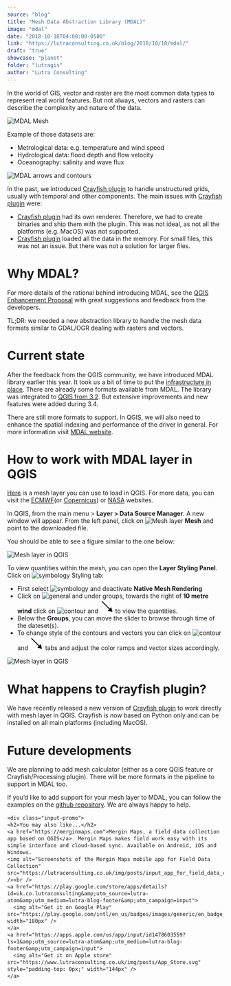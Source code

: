 ```yaml
---
source: "blog"
title: "Mesh Data Abstraction Library (MDAL)"
image: "mdal"
date: "2018-10-18T04:00:00-0500"
link: "https://lutraconsulting.co.uk/blog/2018/10/18/mdal/"
draft: "true"
showcase: "planet"
folder: "lutragis"
author: "Lutra Consulting"
---
```


<p>In the world of GIS, vector and raster are the most common data types to represent real world features. But not always, vectors and rasters can describe the complexity and nature of the data.</p>

<!-- more -->

<p><img alt="MDAL Mesh" src="https://www.lutraconsulting.co.uk/img/posts/mdal_mesh.png" /></p>

<p>Example of those datasets are:</p>
<ul>
  <li>Metrological data: e.g. temperature and wind speed</li>
  <li>Hydrological data: flood depth and flow velocity</li>
  <li>Oceanography: salinity and wave flux</li>
</ul>

<p><img alt="MDAL arrows and contours" src="https://www.lutraconsulting.co.uk/img/posts/mdal_arrows_contours.png" /></p>

<p>In the past, we introduced <a href="https://www.lutraconsulting.co.uk/projects/crayfish">Crayfish plugin</a> to handle unstructured grids, usually with temporal and other components. The main issues with <a href="https://www.lutraconsulting.co.uk/projects/crayfish">Crayfish plugin</a> were:</p>
<ul>
  <li><a href="https://www.lutraconsulting.co.uk/projects/crayfish">Crayfish plugin</a> had its own renderer. Therefore, we had to create binaries and ship them with the plugin. This was not ideal, as not all the platforms (e.g. MacOS) was not supported.</li>
  <li><a href="https://www.lutraconsulting.co.uk/projects/crayfish">Crayfish plugin</a> loaded all the data in the memory. For small files, this was not an issue. But there was not a solution for larger files.</li>
</ul>

<h1 id="why-mdal">Why MDAL?</h1>

<p>For more details of the rational behind introducing MDAL, see the <a href="https://github.com/qgis/QGIS-Enhancement-Proposals/issues/119">QGIS Enhancement Proposal</a> with great suggestions and feedback from the developers.</p>

<p>TL;DR: we needed a new abstraction library to handle the mesh data formats similar to GDAL/OGR dealing with rasters and vectors.</p>

<h1 id="current-state">Current state</h1>

<p>After the feedback from the QGIS community, we have introduced MDAL library earlier this year. It took us a bit of time to put the <a href="https://github.com/lutraconsulting/MDAL">infrastructure in place</a>. There are already some formats available from MDAL. The library was integrated to <a href="https://github.com/qgis/QGIS/tree/master/external/mdal">QGIS from 3.2</a>. But extensive improvements and new features were added during 3.4.</p>

<p>There are still more formats to support. In QGIS, we will also need to enhance the spatial indexing and performance of the driver in general. For more information visit <a href="http://www.mdal.xyz/">MDAL website</a>.</p>

<h1 id="how-to-work-with-mdal-layer-in-qgis">How to work with MDAL layer in QGIS</h1>

<p><a href="https://www.unidata.ucar.edu/software/netcdf/examples/ECMWF_ERA-40_subset.nc">Here</a> is a mesh layer you can use to load in QGIS. For more data, you can visit the <a href="http://apps.ecmwf.int/datasets/">ECMWF</a>(or <a href="https://atmosphere.copernicus.eu/catalogue#/">Copernicus</a>) or <a href="https://disc.gsfc.nasa.gov/mirador-guide">NASA</a> websites.</p>

<p>In QGIS, from the main menu &gt; <strong>Layer &gt; Data Source Manager</strong>. A new window will appear. From the left panel, click on <img alt="Mesh layer" src="https://raw.githubusercontent.com/qgis/QGIS/master/images/themes/default/mIconMeshLayer.svg?sanitize=true" /> <strong>Mesh</strong> and point to the downloaded file.</p>

<p>You should be able to see a figure similar to the one below:</p>

<p><img alt="Mesh layer in QGIS" src="https://www.lutraconsulting.co.uk/img/posts/mdal_load.png" /></p>

<p>To view quantities within the mesh, you can open the <strong>Layer Styling Panel</strong>. Click on <img alt="symbology" src="https://www.lutraconsulting.co.uk/img/posts/mdal_symbology.png" /> Styling tab:</p>

<ul>
  <li>First select <img alt="symbology" src="https://raw.githubusercontent.com/qgis/QGIS/master/images/themes/default/propertyicons/meshframe.svg?sanitize=true" /> and deactivate <strong>Native Mesh Rendering</strong></li>
  <li>Click on <img alt="general" src="https://www.lutraconsulting.co.uk/img/posts/mdal_general.png" /> and under groups, towards the right of <strong>10 metre wind</strong> click on <img alt="contour" src="https://raw.githubusercontent.com/qgis/QGIS/master/images/themes/default/propertyicons/meshcontours.svg?sanitize=true" /> and <img alt="vector" src="https://raw.githubusercontent.com/qgis/QGIS/master/images/themes/default/propertyicons/meshvectors.svg?sanitize=true" /> to view the quantities.</li>
  <li>Below the <strong>Groups</strong>, you can move the slider to browse through time of the dateset(s).</li>
  <li>To change style of the contours and vectors you can click on <img alt="contour" src="https://raw.githubusercontent.com/qgis/QGIS/master/images/themes/default/propertyicons/meshcontours.svg?sanitize=true" /> and <img alt="vector" src="https://raw.githubusercontent.com/qgis/QGIS/master/images/themes/default/propertyicons/meshvectors.svg?sanitize=true" /> tabs and adjust the color ramps and vector sizes accordingly.</li>
</ul>

<p><img alt="Mesh layer in QGIS" src="https://www.lutraconsulting.co.uk/img/posts/mdal_contour.png" /></p>

<h1 id="what-happens-to-crayfish-plugin">What happens to Crayfish plugin?</h1>
<p>We have recently released a new version of <a href="https://github.com/lutraconsulting/qgis-crayfish-plugin">Crayfish plugin</a> to work directly with mesh layer in QGIS. Crayfish is now based on Python only and can be installed on all main platforms (including MacOS).</p>

<h1 id="future-developments">Future developments</h1>
<p>We are planning to add mesh calculator (either as a core QGIS feature or Crayfish/Processing plugin). There will be more formats in the pipeline to support in MDAL too.</p>

<p>If you’d like to add support for your mesh layer to MDAL, you can follow the examples on the <a href="https://github.com/lutraconsulting/MDAL">github repository</a>. We are always happy to help.</p>

    <div class="input-promo">
    <h2>You may also like...</h2>
    <a href="https://merginmaps.com">Mergin Maps, a field data collection app based on QGIS</a>. Mergin Maps makes field work easy with its simple interface and cloud-based sync. Available on Android, iOS and Windows.
    <img alt="Screenshots of the Mergin Maps mobile app for Field Data Collection" src="https://lutraconsulting.co.uk/img/posts/input_app_for_field_data_collection.jpg" /><br />
    <a href="https://play.google.com/store/apps/details?id=uk.co.lutraconsulting&amp;utm_source=lutra-atom&amp;utm_medium=lutra-blog-footer&amp;utm_campaign=input">
      <img alt="Get it on Google Play" src="https://play.google.com/intl/en_us/badges/images/generic/en_badge_web_generic.png" width="180px" />
    </a>
    <a href="https://apps.apple.com/us/app/input/id1478603559?ls=1&amp;utm_source=lutra-atom&amp;utm_medium=lutra-blog-footer&amp;utm_campaign=input">
      <img alt="Get it on Apple store" src="https://www.lutraconsulting.co.uk/img/posts/App_Store.svg" style="padding-top: 0px;" width="144px" />
    </a>
  </div>
